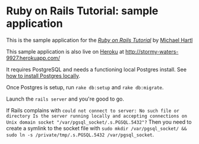 # Ruby on Rails Tutorial: sample application

This is the sample application for the [*Ruby on Rails Tutorial*](http://railstutorial.org/) by [Michael Hartl](http://michaelhartl.com/)

This sample application is also live on [Heroku](http://heroku.com/) at http://stormy-waters-9927.herokuapp.com/

It requires PostgreSQL and needs a functioning local Postgres install. See [how to install Postgres locally](https://devcenter.heroku.com/articles/heroku-postgresql#local-setup).

Once Postgres is setup, run `rake db:setup` and `rake db:migrate`.

Launch the `rails server` and you're good to go. 

If Rails complains  with `could not connect to server: No such file or directory Is the server running locally and accepting connections on Unix domain socket "/var/pgsql_socket/.s.PGSQL.5432"?`
Then you need to create a symlink to the socket file with `sudo mkdir /var/pgsql_socket/ && sudo ln -s /private/tmp/.s.PGSQL.5432 /var/pgsql_socket`.